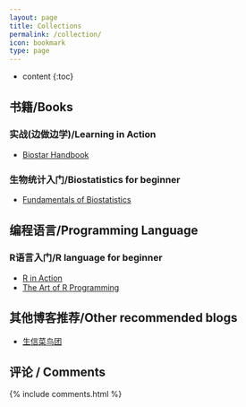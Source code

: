 ```yaml
---
layout: page
title: Collections
permalink: /collection/
icon: bookmark
type: page
---
```


* content
{:toc}

## 书籍/Books

### 实战(边做边学)/Learning in Action

* [Biostar Handbook](https://www.biostarhandbook.com/)

### 生物统计入门/Biostatistics for beginner

* [Fundamentals of Biostatistics](https://www.cengage.com/c/fundamentals-of-biostatistics-8e-rosner)

## 编程语言/Programming Language

### R语言入门/R language for beginner

* [R in Action](https://www.manning.com/books/r-in-action-second-edition)
* [The Art of R Programming](https://www.amazon.de/Art-Programming-Statistical-Software-Design/dp/1593273843)

## 其他博客推荐/Other recommended blogs 

* [生信菜鸟团](http://www.bio-info-trainee.com/)

## 评论 / Comments

{% include comments.html %}
